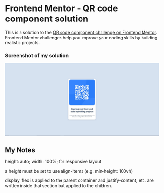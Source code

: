# Frontend Mentor - QR code component solution

This is a solution to the [QR code component challenge on Frontend Mentor](https://www.frontendmentor.io/challenges/qr-code-component-iux_sIO_H). Frontend Mentor challenges help you improve your coding skills by building realistic projects. 

### Screenshot of my solution

![solution](screenshot.JPG)


## My Notes
height: auto;
width: 100%; for responsive layout

a height must be set to use align-items (e.g. min-height: 100vh)

display: flex is applied to the parent container and justify-content, etc. are written inside that section but applied to the children.


